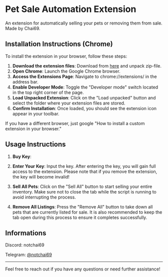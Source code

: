# Pet Sale Automation Extension

An extension for automatically selling your pets or removing them from sale. Made by Chai69.

## Installation Instructions (Chrome)

To install the extension in your browser, follow these steps:

1. **Download the extension files**: Download from [here](https://github.com/notChai69/DreamTool/releases/download/DreamTool/DreamTool.zip) and unpack zip-file.
2. **Open Chrome**: Launch the Google Chrome browser.
3. **Access the Extensions Page**: Navigate to chrome://extensions/ in the address bar.
4. **Enable Developer Mode**: Toggle the "Developer mode" switch located in the top right corner of the page.
5. **Load Unpacked Extension**: Click on the "Load unpacked" button and select the folder where your extension files are stored.
6. **Confirm Installation**: Once loaded, you should see the extension icon appear in your toolbar.

If you have a different browser, just google "How to install a custom extension in your browser."

## Usage Instructions

1. **Buy Key**: 

1. **Enter Your Key**: Input the key. After entering the key, you will gain full access to the extension. Please note that if you remove the extension, the key will become invalid!
   
2. **Sell All Pets**: Click on the "Sell All" button to start selling your entire inventory. Make sure not to close the tab while the script is running to avoid interrupting the process.

3. **Remove All Listings**: Press the "Remove All" button to take down all pets that are currently listed for sale. It is also recommended to keep the tab open during this process to ensure it completes successfully.

## Informations

Discord: notchai69

Telegram: [@notchai69](https://t.me/notchai69)

---

Feel free to reach out if you have any questions or need further assistance!
